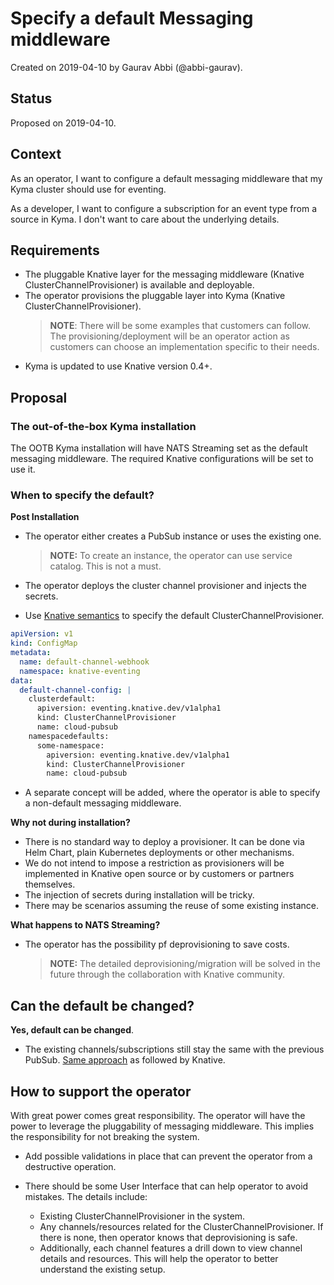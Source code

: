 # Specify a default Messaging middleware

Created on 2019-04-10 by Gaurav Abbi (@abbi-gaurav).

## Status

Proposed on 2019-04-10.

## Context

As an operator, I want to configure a default messaging middleware that my Kyma cluster should use for eventing.

As a developer, I want to configure a subscription for an event type from a source in Kyma. I don't want to care about the underlying details.

## Requirements

* The pluggable Knative layer for the messaging middleware (Knative ClusterChannelProvisioner) is available and deployable.
* The operator provisions the pluggable layer into Kyma (Knative ClusterChannelProvisioner).
  > **NOTE**: There will be some examples that customers can follow. The provisioning/deployment will be an operator action as customers can choose an implementation specific to their needs.
* Kyma is updated to use Knative version 0.4+.

## Proposal

### The out-of-the-box Kyma installation

The OOTB Kyma installation will have NATS Streaming set as the default messaging middleware. The required Knative configurations will be set to use it.

### When to specify the default?

**Post Installation**

* The operator either creates a PubSub instance or uses the existing one.

  >**NOTE:** To create an instance, the operator can use service catalog. This is not a must.

* The operator deploys the cluster channel provisioner and injects the secrets.

* Use [Knative semantics](https://github.com/knative/docs/blob/master/docs/eventing/channels/default-channels.md#setting-the-default-channel-configuration) to specify the default ClusterChannelProvisioner.

```yaml
apiVersion: v1
kind: ConfigMap
metadata:
  name: default-channel-webhook
  namespace: knative-eventing
data:
  default-channel-config: |
    clusterdefault:
      apiversion: eventing.knative.dev/v1alpha1
      kind: ClusterChannelProvisioner
      name: cloud-pubsub
    namespacedefaults:
      some-namespace:
        apiversion: eventing.knative.dev/v1alpha1
        kind: ClusterChannelProvisioner
        name: cloud-pubsub
```

  * A separate concept will be added, where the operator is able to specify a non-default messaging middleware.

**Why not during installation?**

* There is no standard way to deploy a provisioner. It can be done via Helm Chart, plain Kubernetes deployments or other mechanisms. 
* We do not intend to impose a restriction as provisioners will be implemented in Knative open source or by customers or partners themselves.
* The injection of secrets during installation will be tricky.
* There may be scenarios assuming the reuse of some existing instance.

**What happens to NATS Streaming?**

* The operator has the possibility pf deprovisioning to save costs. 
  >**NOTE:** The detailed deprovisioning/migration will be solved in the future through the collaboration with Knative community.

## Can the default be changed?

**Yes, default can be changed**.

* The existing channels/subscriptions still stay the same with the previous PubSub. [Same approach](https://github.com/knative/docs/blob/master/docs/eventing/channels/default-channels.md) as followed by Knative.

## How to support the operator

With great power comes great responsibility. The operator will have the power to leverage the pluggability of messaging middleware. This implies the responsibility for not breaking the system.

* Add possible validations in place that can prevent the operator from a destructive operation.

* There should be some User Interface that can help operator to avoid mistakes. The details include:
  * Existing ClusterChannelProvisioner in the system.
  * Any channels/resources related for the ClusterChannelProvisioner. If there is none, then operator knows that deprovisioning is safe.
  * Additionally, each channel features a drill down to view channel details and resources. This will help the operator to better understand the existing setup.
